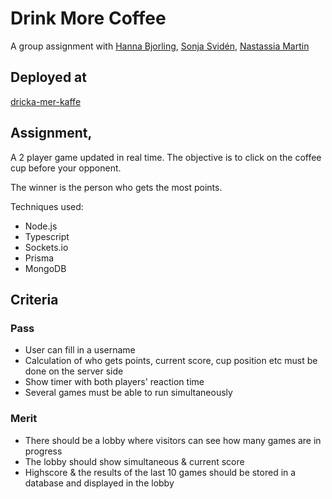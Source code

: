 # Drink More Coffee

A group assignment with [Hanna Bjorling](https://github.com/hannabjorling), [Sonja Svidén](https://github.com/sonjasviden), [Nastassia Martin](https://github.com/nastassia-martin)

## Deployed at
[dricka-mer-kaffe](https://dricka-mer-kaffe.netlify.app)

## Assignment, 
A 2 player game updated in real time. The objective is to click on the coffee cup before your opponent. 

The winner is the person who gets the most points.

Techniques used: 
- Node.js
- Typescript
- Sockets.io
- Prisma
- MongoDB

## Criteria 
### Pass
- User can fill in a username
- Calculation of who gets points, current score, cup position etc must be done on the server side
- Show timer with both players' reaction time
- Several games must be able to run simultaneously

### Merit
- There should be a lobby where visitors can see how many games are in progress
- The lobby should show simultaneous & current score
- Highscore & the results of the last 10 games should be stored in a database and displayed in the lobby